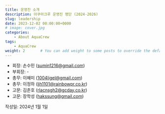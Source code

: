 ```yaml
---
title: 운영진 소개
description: 아쿠아크루 운영진 명단 (2024-2026)
slug: leadership
date: 2023-12-02 00:00:00+0000
# image: cover.jpg
categories:
    - About AquaCrew
tags:
    - AquaCrew
weight: 2       # You can add weight to some posts to override the default sorting (date descending)
---
```


- 회장: 손수민 (sumin1216@gmail.com)
- 부회장: -
- 총무: 이혜미 (1004ligel@gmail.com)
- 총무: 이정하 (ljh1101@rainbowpr.co.kr)
- 고문: 김춘호 (rlacnsgh2@gcday.co.kr)
- 고문: 장학성 (hakssung@gmail.com)

작성일: 2024년 1월 1일